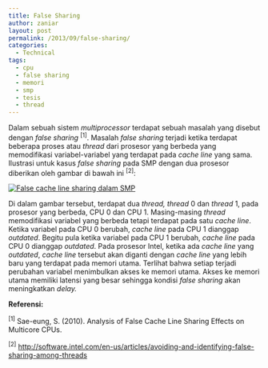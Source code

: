 ```yaml
---
title: False Sharing
author: zaniar
layout: post
permalink: /2013/09/false-sharing/
categories:
  - Technical
tags:
  - cpu
  - false sharing
  - memori
  - smp
  - tesis
  - thread
---
```

Dalam sebuah sistem *multiprocessor* terdapat sebuah masalah yang disebut dengan *false sharing* <sup>[1]</sup>. Masalah *false sharing* terjadi ketika terdapat beberapa proses atau *thread* dari prosesor yang berbeda yang memodifikasi variabel-variabel yang terdapat pada *cache line* yang sama. Ilustrasi untuk kasus *false sharing* pada SMP dengan dua prosesor diberikan oleh gambar di bawah ini <sup>[2]</sup>:

[![False cache line sharing dalam SMP](https://i0.wp.com/software.intel.com/sites/default/files/m/d/4/1/d/8/5-4-figure-1.gif?resize=312%2C281)](http://software.intel.com/en-us/articles/avoiding-and-identifying-false-sharing-among-threads)

Di dalam gambar tersebut, terdapat dua *thread, thread* 0 dan *thread* 1, pada prosesor yang berbeda, CPU 0 dan CPU 1. Masing-masing *thread* memodifikasi variabel yang berbeda tetapi terdapat pada satu *cache line*. Ketika variabel pada CPU 0 berubah, *cache line* pada CPU 1 dianggap *outdated*. Begitu pula ketika variabel pada CPU 1 berubah, *cache line* pada CPU 0 dianggap *outdated*. Pada prosesor Intel, ketika ada *cache line* yang *outdated*, *cache line* tersebut akan diganti dengan *cache line* yang lebih baru yang terdapat pada memori utama. Terlihat bahwa setiap terjadi perubahan variabel menimbulkan akses ke memori utama. Akses ke memori utama memiliki latensi yang besar sehingga kondisi *false sharing* akan meningkatkan *delay.*

**Referensi:**

<sup>[1]</sup> Sae-eung, S. (2010). Analysis of False Cache Line Sharing Effects on Multicore CPUs.

<sup>[2]</sup> <http://software.intel.com/en-us/articles/avoiding-and-identifying-false-sharing-among-threads>